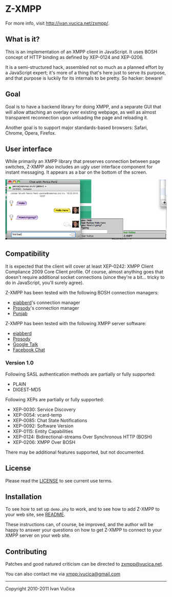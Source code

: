 # Z-XMPP #

For more info, visit <http://ivan.vucica.net/zxmpp/>.

## What is it? ##
This is an implementation of an XMPP client in JavaScript. It uses BOSH concept 
of HTTP binding as defined by XEP-0124 and XEP-0206. 

It is a semi-structured hack, assembled not so much as a planned effort by 
a JavaScript expert; it's more of a thing that's here just to serve its purpose,
and that purpose is luckily for its internals to be pretty. So hacker: beware!

## Goal ##

Goal is to have a backend library for doing XMPP, and a separate GUI that will
allow attaching an overlay over existing webpage, as well as almost transparent
reconnection upon unloading the page and reloading it.

Another goal is to support major standards-based browsers: Safari, Chrome,
Opera, Firefox.

## User interface ##

While primarily an XMPP library that preserves connection between page switches, Z-XMPP also includes an ugly user interface component for instant messaging. It appears as a bar on the bottom of the screen.

![Screenshot of Z-XMPP UI](screenshot.png)

## Compatibility ##

It is expected that the client will cover at least XEP-0242: XMPP Client
Compliance 2009 Core Client profile. Of course, almost anything goes that
doesn't require additional socket connections (since they're a bit... tricky
to do in JavaScript, you'll surely agree).

Z-XMPP has been tested with the following BOSH connection managers:

* [ejabberd](http://ejabberd.im/)'s connection manager
* [Prosody](http://prosody.im/)'s connection manager
* [Punjab](http://punjab.sourceforge.net/)

Z-XMPP has been tested with the following XMPP server software:

* [ejabberd](http://ejabberd.im/)
* [Prosody](http://prosody.im/)
* [Google Talk](http://talk.google.com/)
* [Facebook Chat](http://www.facebook.com/help/?page=1164)

### Version 1.0 ###

Following SASL authentication methods are partially or fully supported:

* PLAIN
* DIGEST-MD5

Following XEPs are partially or fully supported:

* XEP-0030: Service Discovery
* XEP-0054: vcard-temp
* XEP-0085: Chat State Notifications
* XEP-0092: Software Version
* XEP-0115: Entity Capabilities
* XEP-0124: Bidirectional-streams Over Synchronous HTTP (BOSH)
* XEP-0206: XMPP Over BOSH

There may be additional features supported, but not documented.

## License ##

Please read the [LICENSE](LICENSE) to see current use terms.

## Installation ##

To see how to set up `demo.php` to work, and to see how to add Z-XMPP to your
web site, see [README](README.md).

These instructions can, of course, be improved, and the author will be
happy to answer your questions on how to get Z-XMPP to connect to your
XMPP server on your web site.

## Contributing ##

Patches and good natured criticism can be directed to <zxmpp@vucica.net>.

You can also contact me via <xmpp:ivucica@gmail.com>

- - -

Copyright 2010-2011 Ivan Vučica

